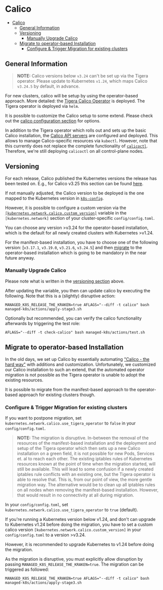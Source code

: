 # Calico

- [Calico](#calico)
  - [General Information](#general-information)
  - [Versioning](#versioning)
    - [Manually Upgrade Calico](#manually-upgrade-calico)
  - [Migrate to operator-based Installation](#migrate-to-operator-based-installation)
    - [Configure \& Trigger Migration for existing clusters](#configure-trigger-migration-for-existing-clusters)

## General Information

> **NOTE:**
> Calico versions below `v3.24` can't be set up via the Tigera operator.
> Please update to Kubernetes `v1.24`, which maps Calico `v3.24.5` by default, in advance.

For new clusters, calico will be setup by using the operator-based approach.
More detailed: the [Tigera Calico Operator](https://docs.tigera.io/calico/3.25/getting-started/kubernetes/helm#how-to) is deployed.
The Tigera operator is deployed via `helm`.

It is possible to customize the Calico setup to some extend.
Please check out the [calico configuration section](../usage/cluster-configuration.md#calico-configuration)
for options.

In addition to the Tigera operator which rolls out and sets up the basic Calico installation,
the [Calico API servers](https://docs.tigera.io/calico/3.25/operations/install-apiserver)
are configured and deployed.
This allows to manage Calico-specific resources via `kubectl`.
However, note that this currently does not replace the complete functionality of
[`calicoctl`](https://github.com/projectcalico/calico/tree/master/calicoctl#calicoctl).
Therefore, we're still deploying `calicoctl` on all control-plane nodes.

## Versioning

For each release, Calico published the Kubernetes versions the release has been tested on.
E.g., for Calico v3.25 this section can be found [here](https://docs.tigera.io/calico/3.25/getting-started/kubernetes/requirements#supported-versions).

If not manually adjusted, the Calico version to be deployed is the one mapped to the Kubernetes
version in [`k8s-config`](https://gitlab.com/yaook/k8s/-/blob/devel/k8s-base/roles/k8s-config/defaults/main.yaml).

However, it is possible to configure a custom version via the
[`[kubernetes.network.calico.custom_version]`](../usage/cluster-configuration.md#network-configuration)
variable in the `[kubernetes.network]` section of your cluster-specific `config/config.toml`.

You can choose any version >v3.24 for the operator-based installation,
which is the default for all newly created clusters with Kubernetes >v1.24.

For the manifest-based installation, you have to choose one of the following version:
[`v3.17.1`, `v3.19.0`, `v3.21.6`, `v3.24.5`]
and then [migrate](#migrate-to-operator-based-installation) to the operator-based installation
which is going to be mandatory in the near future anyway.

### Manually Upgrade Calico

Please note what is written in the [versioning section](#versioning) above.

After updating the variable, you then can update calico by executing the following.
Note that this is a (slightly) disruptive action:

```shell
MANAGED_K8S_RELEASE_THE_KRAKEN=true AFLAGS="--diff -t calico" bash managed-k8s/actions/apply-stage3.sh
```

Optionally but recommended,
you can verify the calico functionality afterwards by triggering the test role:

```
AFLAGS="--diff -t check-calico" bash managed-k8s/actions/test.sh
```

## Migrate to operator-based Installation

In the old days, we set up Calico by essentially automating
["Calico - the hard way"](https://docs.tigera.io/calico/3.25/getting-started/kubernetes/hardway/overview)
with additions and customization.
Unfortunately, we customized our Calico installation to such an extend,
that the automated operator migration is not possible
as the Tigera operator is unable to adopt the existing resources.

It is possible to migrate from the manifest-based approach to the operator-based approach
for existing clusters though.

### Configure & Trigger Migration for existing clusters

If you want to postpone migration,
set `kubernetes.network.calico.use_tigera_operator` to `false`
in your `config/config.toml`.

> **NOTE:**
The migration is disruptive.
In-between the removal of the resources of the manifest-based installation
and the deployment and setup of the Tigera operator
which then sets up a new Calico installation on a green field,
it is not possible for new Pods, Services et. al to reach each other.
The existing iptables rules of Kubernetes resources known at the point of time when the migration started,
will still be available.
This will lead to some confusion if a newly created iptables rule conflicts with an existing one,
but the Tigera operator is able to resolve that.
This is, from our point of view, the more gentle migration way.
The alternative would be to clean up all iptables rules on all nodes
when removing the manifest-based installation.
However, that would result in no connectivity at all during migration.

In your `config/config.toml`, set `kubernetes.network.calico.use_tigera_operator` to `true` (default).

If you're running a Kubernetes version below v1.24,
and don't can upgrade to Kubernetes v1.24 before doing the migration,
you have to set a custom calico version `[kubernetes.network.calico.custom_version]`
in your `config/config.toml`
to a version >v3.24.

However, it is recommended to upgrade Kubernetes to v1.24 before doing the migration.

As the migration is disruptive, you must explicitly allow disruption by passing
`MANAGED_K8S_RELEASE_THE_KRAKEN=true`.
The migration can be triggered as followed:

```shell
MANAGED_K8S_RELEASE_THE_KRAKEN=true AFLAGS="--diff -t calico" bash managed-k8s/actions/apply-stage3.sh
```
